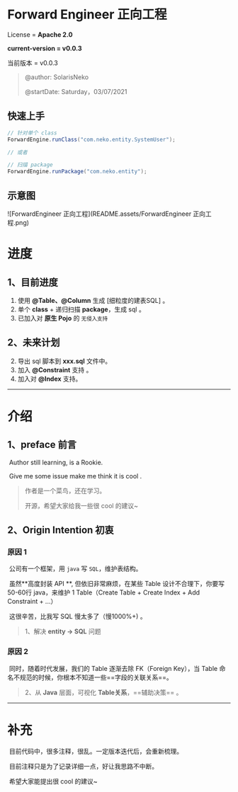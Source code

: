 # Forward Engineer 正向工程

License = **Apache 2.0**

**current-version = v0.0.3**

当前版本 = v0.0.3

> @author: SolarisNeko 
>
> @startDate: Saturday，03/07/2021

## 快速上手

```java
// 针对单个 class
ForwardEngine.runClass("com.neko.entity.SystemUser");

// 或者 

// 扫描 package
ForwardEngine.runPackage("com.neko.entity");
```



## 示意图

![ForwardEngineer 正向工程](README.assets/ForwardEngineer 正向工程.png)

# 进度

## 1、目前进度

1. 使用 **@Table、@Column** 生成 [细粒度的建表SQL] 。
2. 单个 **class** + 递归扫描 **package**，生成 sql 。
3. 已加入对 **原生 Pojo** 的 `无侵入支持`

## 2、未来计划

2. 导出 sql 脚本到 **xxx.sql** 文件中。
2. 加入 **@Constraint** 支持 。
3. 加入对 **@Index** 支持。



------

# 介绍

## 1、preface 前言

​	Author still learning, is a Rookie.

​	Give me some issue make me think it is cool .

> 作者是一个菜鸟，还在学习。
>
> 开源，希望大家给我一些很 cool 的建议~

## 2、Origin Intention 初衷

### 原因 1

​	公司有一个框架，用 `java` 写 `SQL`，维护表结构。

​	虽然**高度封装 API **, 但依旧非常麻烦，在某些 Table 设计不合理下，你要写 50-60行 java，来维护 1 Table（Create Table + Create Index + Add Constraint + ...）

​	这很辛苦，比我写 SQL 慢太多了（慢1000%+) 。

> 1、解决 **entity -> SQL** 问题

### 原因 2

​	同时，随着时代发展，我们的 Table 逐渐去除 FK（Foreign Key），当 Table 命名不规范的时候，你根本不知道一些==字段的关联关系==。

> 2、从 **Java** 层面，可视化 **Table关系**，==辅助决策== 。



---------

# 补充

​	目前代码中，很多注释，很乱。一定版本迭代后，会重新梳理。

​	目前注释只是为了记录详细一点，好让我思路不中断。

​	希望大家能提出很 cool 的建议~

